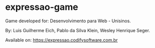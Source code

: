# expressao-game

Game developed for: 
Desenvolvimento para Web - Unisinos.

By:
Luis Guilherme Eich, Pablo da Silva Klein, Wesley Henrique Seger.

Available on: https://expressao.codifysoftware.com.br
